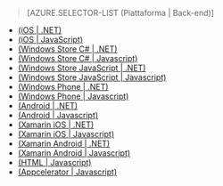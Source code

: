 ﻿> [AZURE.SELECTOR-LIST (Piattaforma | Back-end)]
- [(iOS | .NET)](/it-it/documentation/articles/mobile-services-dotnet-backend-ios-get-started-users/)
- [(iOS | JavaScript)](/it-it/documentation/articles/mobile-services-ios-get-started-users/)
- [(Windows Store C# | .NET)](/it-it/documentation/articles/mobile-services-dotnet-backend-windows-store-dotnet-get-started-users/)
- [(Windows Store C# | Javascript)](/it-it/documentation/articles/mobile-services-windows-store-dotnet-get-started-users/)
- [(Windows Store JavaScript | .NET)](/it-it/documentation/articles/mobile-services-dotnet-backend-windows-store-javascript-get-started-users/)
- [(Windows Store JavaScript | Javascript)](/it-it/documentation/articles/mobile-services-windows-store-javascript-get-started-users/)
- [(Windows Phone | .NET)](/it-it/documentation/articles/mobile-services-dotnet-backend-windows-phone-get-started-users/)
- [(Windows Phone | Javascript)](/it-it/documentation/articles/mobile-services-windows-phone-get-started-users/)
- [(Android | .NET)](/it-it/documentation/articles/mobile-services-dotnet-backend-android-get-started-users/)
- [(Android | Javascript)](/it-it/documentation/articles/mobile-services-android-get-started-users/)
- [(Xamarin iOS | .NET)](/it-it/documentation/articles/mobile-services-dotnet-backend-xamarin-ios-get-started-users/)
- [(Xamarin iOS | Javascript)](/it-it/documentation/articles/partner-xamarin-mobile-services-ios-get-started-users/)
- [(Xamarin Android | .NET)](/it-it/documentation/articles/mobile-services-dotnet-backend-xamarin-android-get-started-users/)
- [(Xamarin Android | Javascript)](/it-it/documentation/articles/partner-xamarin-mobile-services-android-get-started-users/)
- [(HTML | Javascript)](/it-it/documentation/articles/mobile-services-html-get-started-users/)
- [(Appcelerator | Javascript)](/it-it/documentation/articles/partner-appcelerator-mobile-services-javascript-backend-appcelerator-get-started-users/)
<!--HONumber=42-->
